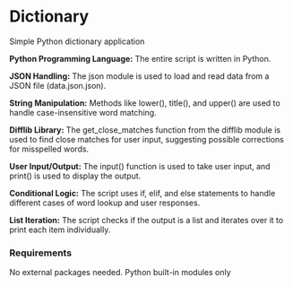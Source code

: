 # Dictionary
Simple Python dictionary application

**Python Programming Language:** The entire script is written in Python.

**JSON Handling:** The json module is used to load and read data from a JSON file (data.json.json).

**String Manipulation:** Methods like lower(), title(), and upper() are used to handle case-insensitive word matching.

**Difflib Library:** The get_close_matches function from the difflib module is used to find close matches for user input, suggesting possible corrections for misspelled words.

**User Input/Output:** The input() function is used to take user input, and print() is used to display the output.

**Conditional Logic:** The script uses if, elif, and else statements to handle different cases of word lookup and user responses.

**List Iteration:** The script checks if the output is a list and iterates over it to print each item individually.

### Requirements
No external packages needed. Python built-in modules only
